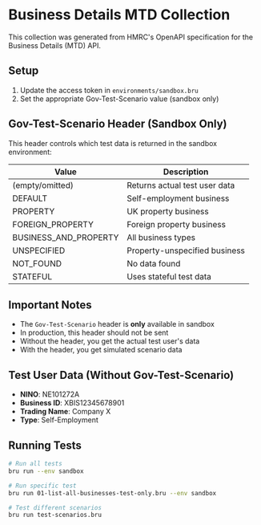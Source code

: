# Business Details MTD Collection

This collection was generated from HMRC's OpenAPI specification for the Business Details (MTD) API.

## Setup

1. Update the access token in `environments/sandbox.bru`
2. Set the appropriate Gov-Test-Scenario value (sandbox only)

## Gov-Test-Scenario Header (Sandbox Only)

This header controls which test data is returned in the sandbox environment:

| Value | Description |
|-------|-------------|
| (empty/omitted) | Returns actual test user data |
| DEFAULT | Self-employment business |
| PROPERTY | UK property business |
| FOREIGN_PROPERTY | Foreign property business |
| BUSINESS_AND_PROPERTY | All business types |
| UNSPECIFIED | Property-unspecified business |
| NOT_FOUND | No data found |
| STATEFUL | Uses stateful test data |

## Important Notes

- The `Gov-Test-Scenario` header is **only** available in sandbox
- In production, this header should not be sent
- Without the header, you get the actual test user's data
- With the header, you get simulated scenario data

## Test User Data (Without Gov-Test-Scenario)

- **NINO**: NE101272A
- **Business ID**: XBIS12345678901
- **Trading Name**: Company X
- **Type**: Self-Employment

## Running Tests

```bash
# Run all tests
bru run --env sandbox

# Run specific test
bru run 01-list-all-businesses-test-only.bru --env sandbox

# Test different scenarios
bru run test-scenarios.bru
```